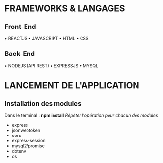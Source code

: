 # FRAMEWORKS & LANGAGES

## Front-End
•	REACTJS
•	JAVASCRIPT
•	HTML
•	CSS

## Back-End
•	NODEJS (API REST)
•	EXPRESSJS
•	MYSQL

# LANCEMENT DE L'APPLICATION

## Installation des modules 

Dans le terminal : **npm install** 
_Répéter l'opération pour chacun des modules_

* express
* jsonwebtoken
* cors
* express-session
* mysql2/promise
* dotenv
* os
